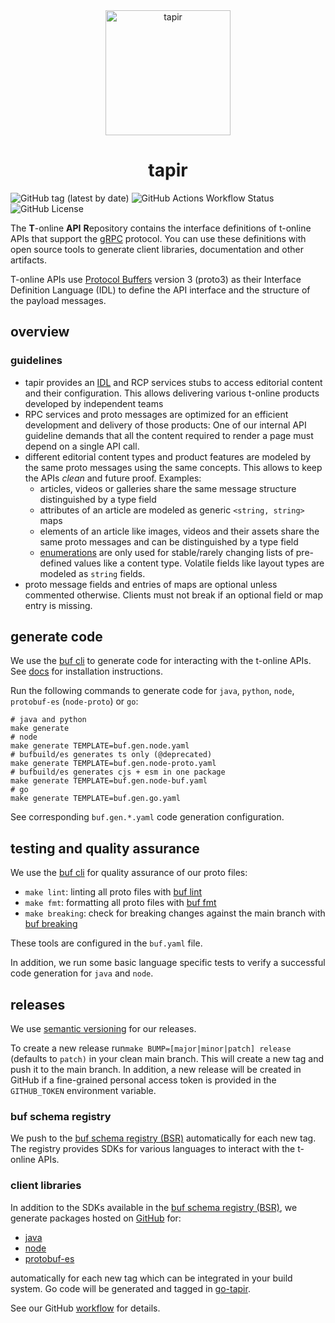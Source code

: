 <div align="center">
  <img src="docs_resources/tapir.png" height="200" alt="tapir"/>
   <h1>tapir</h1>
</div>

![GitHub tag (latest by date)](https://img.shields.io/github/v/tag/stroeer/tapir?color=%23f653a6&label=Release&style=flat-square) 
![GitHub Actions Workflow Status](https://img.shields.io/github/actions/workflow/status/stroeer/tapir/proto.yaml?style=flat-square&label=build) 
![GitHub License](https://img.shields.io/github/license/stroeer/tapir?style=flat-square) 

The **T**-online **API** **R**epository contains the interface definitions of t-online APIs that support the [gRPC](https://grpc.io/) protocol. You can use these definitions with open source tools to generate client libraries, documentation and other artifacts.

T-online APIs use [Protocol Buffers](https://github.com/google/protobuf) version 3 (proto3) as their Interface Definition Language (IDL) to define the API interface and the structure of the payload messages.

## overview

### guidelines

* tapir provides an [IDL](https://en.wikipedia.org/wiki/Interface_description_language) and RCP services stubs to access editorial content and their configuration. This allows delivering various t-online products developed by independent teams
* RPC services and proto messages are optimized for an efficient development and delivery of those products: One of our internal API guideline demands that all the content required to render a page must depend on a single API call.
* different editorial content types and product features are modeled by the same proto messages using the same concepts. This allows to keep the APIs _clean_ and future proof. Examples:
    * articles, videos or galleries share the same message structure distinguished by a type field
    * attributes of an article are modeled as generic `<string, string>` maps
    * elements of an article like images, videos and their assets share the same proto messages and can be distinguished by a type field
    * [enumerations](https://developers.google.com/protocol-buffers/docs/proto3#enum) are only used for stable/rarely changing lists of pre-defined values like a content type.
    Volatile fields like layout types are modeled as `string` fields.
* proto message fields and entries of maps are optional unless commented otherwise. Clients must not break if an optional field or map entry is missing.


## generate code

We use the [buf cli](https://buf.build/docs/generate/overview) to generate code for interacting with the t-online APIs. See [docs](https://buf.build/docs/installation)
for installation instructions.

Run the following commands to generate code for `java`, `python`, `node`, `protobuf-es` (`node-proto`) or `go`:

```shell
# java and python
make generate
# node
make generate TEMPLATE=buf.gen.node.yaml
# bufbuild/es generates ts only (@deprecated)
make generate TEMPLATE=buf.gen.node-proto.yaml
# bufbuild/es generates cjs + esm in one package
make generate TEMPLATE=buf.gen.node-buf.yaml
# go
make generate TEMPLATE=buf.gen.go.yaml
```

See corresponding `buf.gen.*.yaml` code generation configuration.

## testing and quality assurance

We use the [buf cli](https://buf.build/docs/ecosystem/cli-overview) for quality assurance of our proto files:

* `make lint`: linting all proto files with [buf lint](https://buf.build/docs/lint/overview) 
* `make fmt`: formatting all proto files with [buf fmt](https://buf.build/docs/format/style)
* `make breaking`: check for breaking changes against the main branch with [buf breaking](https://buf.build/docs/breaking/overview)

These tools are configured in the `buf.yaml` file. 

In addition, we run some basic language specific tests to verify a successful code generation for `java` and `node`.

## releases

We use [semantic versioning](https://semver.org/) for our releases. 

To create a new release run`make BUMP=[major|minor|patch] release` (defaults to `patch)` in your clean main branch. This will create 
a new tag and push it to the main branch. In addition, a new release will be created in GitHub if a
fine-grained personal access token is provided in the `GITHUB_TOKEN` environment variable.

### buf schema registry

We push to the [buf schema registry (BSR)](https://buf.build/stroeer/tapir) automatically for each new tag. The registry
provides SDKs for various languages to interact with the t-online APIs.

### client libraries

In addition to the SDKs available in the [buf schema registry (BSR)](https://buf.build/stroeer/tapir), we generate packages hosted on [GitHub](https://github.com/orgs/stroeer/packages?repo_name=tapiro) 
for:

* [java](https://github.com/stroeer/tapir/packages/235034)
* [node](https://github.com/stroeer/tapir/packages/235031) 
* [protobuf-es](https://github.com/stroeer/tapir/pkgs/npm/tapir-proto-v1)

automatically for each new tag which can be integrated in your build system. Go code will be generated and tagged in [go-tapir](https://github.com/stroeer/go-tapir).

See our GitHub [workflow](.github/workflows/proto.yaml) for details. 



 
